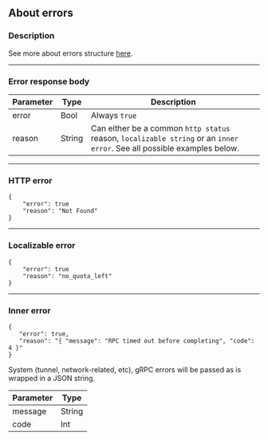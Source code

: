 ## About errors

### Description

See more about errors structure [here](https://docs.vapor.codes/basics/errors/).

---

### Error response body

| Parameter     | Type        | Description                                |
|---------------|-------------|--------------------------------------------|
| error         | Bool        | Always `true`                              |
| reason        | String      | Can either be a common `http status` reason, `localizable string` or an `inner error`. See all possible examples below.  |

---

### HTTP error

```
{
    "error": true
    "reason": "Not Found"
}
```
---

### Localizable error

```
{
    "error": true
    "reason": "no_quota_left"
}
```
---

### Inner error

```
{
   "error": true,
   "reason": "{ "message": "RPC timed out before completing", "code": 4 }"
}

```

System (tunnel, network-related, etc), gRPC errors will be passed as is wrapped in a JSON string.

| Parameter     | Type        |
|---------------|-------------|
| message       | String      |
| code          | Int         |
